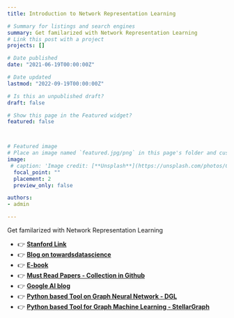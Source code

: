 ```yaml
---
title: Introduction to Network Representation Learning 

# Summary for listings and search engines
summary: Get familarized with Network Representation Learning
# Link this post with a project
projects: []

# Date published
date: "2021-06-19T00:00:00Z"

# Date updated
lastmod: "2022-09-19T00:00:00Z"

# Is this an unpublished draft?
draft: false

# Show this page in the Featured widget?
featured: false



# Featured image
# Place an image named `featured.jpg/png` in this page's folder and customize its options here.
image:
 # caption: 'Image credit: [**Unsplash**](https://unsplash.com/photos/CpkOjOcXdUY)'
  focal_point: ""
  placement: 2
  preview_only: false

authors:
- admin

---
```

Get familarized with Network Representation Learning

- 👉 [**Stanford Link**](http://snap.stanford.edu/proj/embeddings-www/)
- 👉 [**Blog on towardsdatascience**](https://towardsdatascience.com/introduction-to-graph-representation-learning-a51c963d8d11)
- 👉 [**E-book**](https://www.cs.mcgill.ca/~wlh/grl_book/)
- 👉 [**Must Read Papers - Collection in Github**](https://github.com/thunlp/NRLPapers)
- 👉 [**Google AI blog**](https://ai.googleblog.com/2019/06/innovations-in-graph-representation.html)
- 👉 [**Python based Tool on Graph Neural Network - DGL**](https://www.dgl.ai/)
- 👉 [**Python based Tool for Graph Machine Learning  - StellarGraph**](https://www.stellargraph.io/)